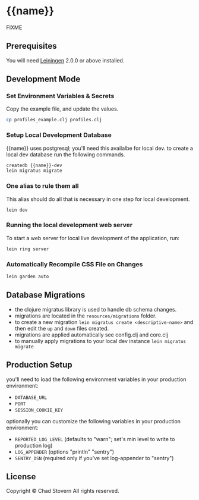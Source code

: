 # {{name}}

  FIXME


## Prerequisites

You will need [Leiningen](https://github.com/technomancy/leiningen) 2.0.0 or above installed.


## Development Mode

### Set Environment Variables & Secrets

Copy the example file, and update the values.

```sh
cp profiles_example.clj profiles.clj
```

### Setup Local Development Database

{{name}} uses postgresql; you'll need this availalbe for local dev.  to create a local dev database run the following commands.

```sh
createdb {{name}}-dev
lein migratus migrate
```

### One alias to rule them all

This alias should do all that is necessary in one step for local development.

```sh
lein dev
```

### Running the local development web server

To start a web server for local live development of the application, run:

```sh
lein ring server
```

### Automatically Recompile CSS File on Changes

```sh
lein garden auto
```


## Database Migrations

- the clojure migratus library is used to handle db schema changes.
- migrations are located in the `resources/migrations` folder.
- to create a new migration `lein migratus create <descriptive-name>` and then edit the `up` and `down` files created.
- migrations are applied automatically see config.clj and core.clj
- to manually apply migrations to your local dev instance `lein migratus migrate`


## Production Setup

you'll need to load the following environment variables in your production environment:

- `DATABASE_URL`
- `PORT`
- `SESSION_COOKIE_KEY`

optionally you can customize the following variables in your production environment:

- `REPORTED_LOG_LEVEL` (defaults to "warn"; set's min level to write to production log)
- `LOG_APPENDER` (options "println" "sentry")
- `SENTRY_DSN` (required only if you've set log-appender to "sentry")


## License

Copyright © Chad Stovern All rights reserved.
